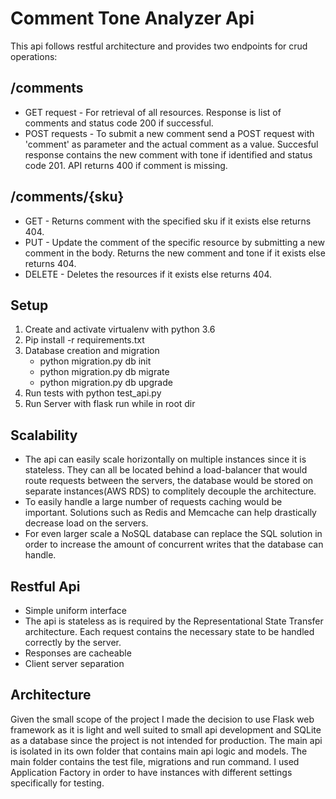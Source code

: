 # Comment Tone Analyzer Api

This api follows restful architecture and provides two endpoints for crud operations:

## /comments
* GET request - For retrieval of all resources. Response is list of comments and status code 200 if successful.
* POST requests - To submit a new comment send a POST request with 'comment' as parameter and the actual comment as a value. Succesful response contains the new comment with tone if identified and status code 201. API returns 400 if comment is missing.

## /comments/{sku}
* GET - Returns comment with the specified sku if it exists else returns 404.
* PUT - Update the comment of the specific resource by submitting a new comment in the body. Returns the new comment and tone if it exists else returns 404.
* DELETE - Deletes the resources if it exists else returns 404.


## Setup
 1. Create and activate virtualenv with python 3.6
 2. Pip install -r requirements.txt
 3. Database creation and migration
    * python migration.py db init
    * python migration.py db migrate
    * python migration.py db upgrade
 4. Run tests with python test_api.py
 5. Run Server with flask run while in root dir

## Scalability
* The api can easily scale horizontally on multiple instances since it is stateless. They can all be located behind a load-balancer that would route requests between the servers, the database would be stored on separate instances(AWS RDS) to complitely decouple the architecture.
* To easily handle a large number of requests caching would be important. Solutions such as Redis and Memcache can help drastically decrease load on the servers.
* For even larger scale a NoSQL database can replace the SQL solution in order to increase the amount of concurrent writes that the database can handle.

## Restful Api
* Simple uniform interface
* The api is stateless as is required by the Representational State Transfer architecture. Each request contains the necessary state to be handled correctly by the server.
* Responses are cacheable
* Client server separation

## Architecture
Given the small scope of the project I made the decision to use Flask web framework as it is light and well suited to small api development and SQLite as a database since the project is not intended for production. The main api is isolated in its own folder that contains main api logic and models. The main folder contains the test file, migrations and run command. I used Application Factory in order to have instances with different settings specifically for testing.




